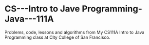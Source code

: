 # CS---Intro to Jave Programming-Java---111A
Problems, code, lessons and algorithms from My CS111A Intro to Java Programming class at City College of San Francisco. 

